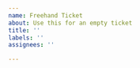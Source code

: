 ```yaml
---
name: Freehand Ticket
about: Use this for an empty ticket
title: ''
labels: ''
assignees: ''

---
```



